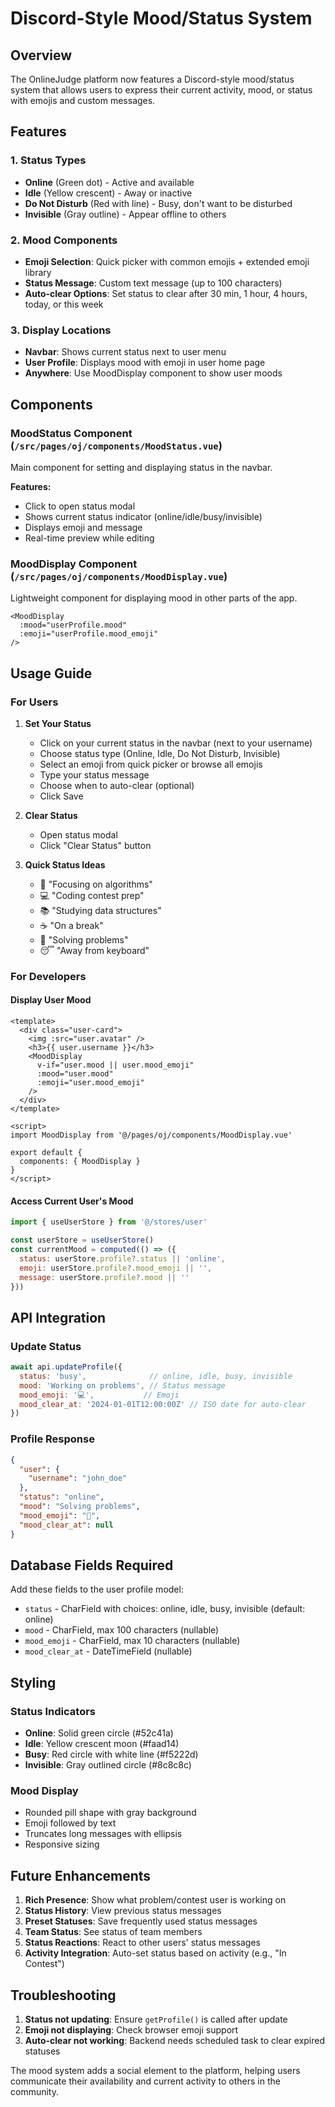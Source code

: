 # Discord-Style Mood/Status System

## Overview
The OnlineJudge platform now features a Discord-style mood/status system that allows users to express their current activity, mood, or status with emojis and custom messages.

## Features

### 1. **Status Types**
- **Online** (Green dot) - Active and available
- **Idle** (Yellow crescent) - Away or inactive
- **Do Not Disturb** (Red with line) - Busy, don't want to be disturbed
- **Invisible** (Gray outline) - Appear offline to others

### 2. **Mood Components**
- **Emoji Selection**: Quick picker with common emojis + extended emoji library
- **Status Message**: Custom text message (up to 100 characters)
- **Auto-clear Options**: Set status to clear after 30 min, 1 hour, 4 hours, today, or this week

### 3. **Display Locations**
- **Navbar**: Shows current status next to user menu
- **User Profile**: Displays mood with emoji in user home page
- **Anywhere**: Use MoodDisplay component to show user moods

## Components

### MoodStatus Component (`/src/pages/oj/components/MoodStatus.vue`)
Main component for setting and displaying status in the navbar.

**Features:**
- Click to open status modal
- Shows current status indicator (online/idle/busy/invisible)
- Displays emoji and message
- Real-time preview while editing

### MoodDisplay Component (`/src/pages/oj/components/MoodDisplay.vue`)
Lightweight component for displaying mood in other parts of the app.

```vue
<MoodDisplay 
  :mood="userProfile.mood"
  :emoji="userProfile.mood_emoji"
/>
```

## Usage Guide

### For Users

1. **Set Your Status**
   - Click on your current status in the navbar (next to your username)
   - Choose status type (Online, Idle, Do Not Disturb, Invisible)
   - Select an emoji from quick picker or browse all emojis
   - Type your status message
   - Choose when to auto-clear (optional)
   - Click Save

2. **Clear Status**
   - Open status modal
   - Click "Clear Status" button

3. **Quick Status Ideas**
   - 🎯 "Focusing on algorithms"
   - 💻 "Coding contest prep"
   - 📚 "Studying data structures"
   - ☕ "On a break"
   - 🚀 "Solving problems"
   - 😴 "Away from keyboard"

### For Developers

#### Display User Mood
```vue
<template>
  <div class="user-card">
    <img :src="user.avatar" />
    <h3>{{ user.username }}</h3>
    <MoodDisplay 
      v-if="user.mood || user.mood_emoji"
      :mood="user.mood"
      :emoji="user.mood_emoji"
    />
  </div>
</template>

<script>
import MoodDisplay from '@/pages/oj/components/MoodDisplay.vue'

export default {
  components: { MoodDisplay }
}
</script>
```

#### Access Current User's Mood
```javascript
import { useUserStore } from '@/stores/user'

const userStore = useUserStore()
const currentMood = computed(() => ({
  status: userStore.profile?.status || 'online',
  emoji: userStore.profile?.mood_emoji || '',
  message: userStore.profile?.mood || ''
}))
```

## API Integration

### Update Status
```javascript
await api.updateProfile({
  status: 'busy',              // online, idle, busy, invisible
  mood: 'Working on problems', // Status message
  mood_emoji: '💻',           // Emoji
  mood_clear_at: '2024-01-01T12:00:00Z' // ISO date for auto-clear
})
```

### Profile Response
```json
{
  "user": {
    "username": "john_doe"
  },
  "status": "online",
  "mood": "Solving problems",
  "mood_emoji": "🚀",
  "mood_clear_at": null
}
```

## Database Fields Required

Add these fields to the user profile model:
- `status` - CharField with choices: online, idle, busy, invisible (default: online)
- `mood` - CharField, max 100 characters (nullable)
- `mood_emoji` - CharField, max 10 characters (nullable)
- `mood_clear_at` - DateTimeField (nullable)

## Styling

### Status Indicators
- **Online**: Solid green circle (#52c41a)
- **Idle**: Yellow crescent moon (#faad14)
- **Busy**: Red circle with white line (#f5222d)
- **Invisible**: Gray outlined circle (#8c8c8c)

### Mood Display
- Rounded pill shape with gray background
- Emoji followed by text
- Truncates long messages with ellipsis
- Responsive sizing

## Future Enhancements

1. **Rich Presence**: Show what problem/contest user is working on
2. **Status History**: View previous status messages
3. **Preset Statuses**: Save frequently used status messages
4. **Team Status**: See status of team members
5. **Status Reactions**: React to other users' status messages
6. **Activity Integration**: Auto-set status based on activity (e.g., "In Contest")

## Troubleshooting

1. **Status not updating**: Ensure `getProfile()` is called after update
2. **Emoji not displaying**: Check browser emoji support
3. **Auto-clear not working**: Backend needs scheduled task to clear expired statuses

The mood system adds a social element to the platform, helping users communicate their availability and current activity to others in the community.